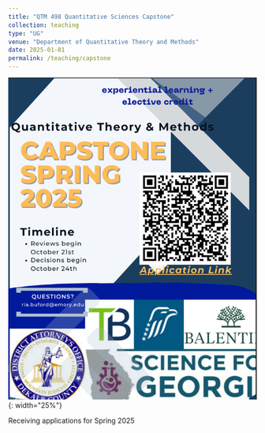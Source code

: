```yaml
---
title: "QTM 498 Quantitative Sciences Capstone"
collection: teaching
type: "UG"
venue: "Department of Quantitative Theory and Methods"
date: 2025-01-01
permalink: /teaching/capstone
---
```


![flyer-capstone](/images/flyer.jpeg?raw=true){: width="25%"}

Receiving applications for Spring 2025
